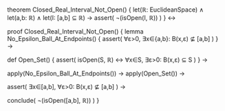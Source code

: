 theorem Closed_Real_Interval_Not_Open() {
  let(ℝ: EuclideanSpace) ∧
  let(a,b: ℝ) ∧
  let(I: [a,b] ⊆ ℝ) →
  assert(
    ¬(isOpen(I, ℝ))
  )
} ↔

proof Closed_Real_Interval_Not_Open() {
  lemma No_Epsilon_Ball_At_Endpoints() {
    assert(
      ∀ε>0, ∃x∈{a,b}: B(x,ε) ⊈ [a,b]
    )
  } →
  
  def Open_Set() {
    assert(
      isOpen(S, ℝ) ↔ ∀x∈S, ∃ε>0: B(x,ε) ⊆ S
    )
  } →
  
  apply(No_Epsilon_Ball_At_Endpoints()) →
  apply(Open_Set()) →
  
  assert(
    ∃x∈[a,b], ∀ε>0: B(x,ε) ⊈ [a,b]
  ) →
  
  conclude(
    ¬(isOpen([a,b], ℝ))
  )
}